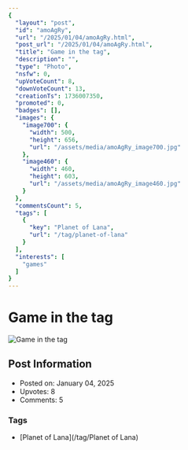 ```yaml
---
{
  "layout": "post",
  "id": "amoAgRy",
  "url": "/2025/01/04/amoAgRy.html",
  "post_url": "/2025/01/04/amoAgRy.html",
  "title": "Game in the tag",
  "description": "",
  "type": "Photo",
  "nsfw": 0,
  "upVoteCount": 8,
  "downVoteCount": 13,
  "creationTs": 1736007350,
  "promoted": 0,
  "badges": [],
  "images": {
    "image700": {
      "width": 500,
      "height": 656,
      "url": "/assets/media/amoAgRy_image700.jpg"
    },
    "image460": {
      "width": 460,
      "height": 603,
      "url": "/assets/media/amoAgRy_image460.jpg"
    }
  },
  "commentsCount": 5,
  "tags": [
    {
      "key": "Planet of Lana",
      "url": "/tag/planet-of-lana"
    }
  ],
  "interests": [
    "games"
  ]
}
---
```


# Game in the tag

![Game in the tag](/assets/media/amoAgRy_image700.jpg)

## Post Information

- Posted on: January 04, 2025
- Upvotes: 8
- Comments: 5

### Tags

- [Planet of Lana](/tag/Planet of Lana)
